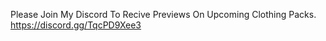 Please Join My Discord To Recive Previews On Upcoming Clothing Packs.
https://discord.gg/TqcPD9Xee3
